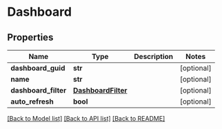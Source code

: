 # Dashboard

## Properties
Name | Type | Description | Notes
------------ | ------------- | ------------- | -------------
**dashboard_guid** | **str** |  | [optional] 
**name** | **str** |  | [optional] 
**dashboard_filter** | [**DashboardFilter**](DashboardFilter.md) |  | [optional] 
**auto_refresh** | **bool** |  | [optional] 

[[Back to Model list]](../README.md#documentation-for-models) [[Back to API list]](../README.md#documentation-for-api-endpoints) [[Back to README]](../README.md)


